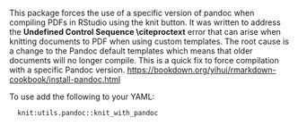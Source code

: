 This package forces the use of a specific version of pandoc when compiling PDFs in RStudio using the knit button. It was written to address the **Undefined Control Sequence \citeproctext** error that can arise when knitting documents to PDF when using custom templates. The root cause is a change to the Pandoc default templates which means that older documents will no longer compile. This is a quick fix to force compilation with a specific Pandoc version. https://bookdown.org/yihui/rmarkdown-cookbook/install-pandoc.html

To use add the following to your YAML:

      knit:utils.pandoc::knit_with_pandoc


      

